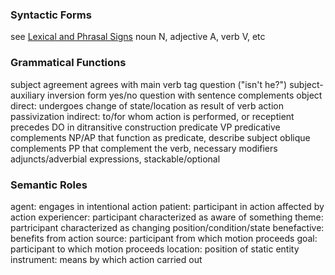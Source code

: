 ### Syntactic Forms
see [Lexical and Phrasal Signs](Lexical%20and%20Phrasal%20Signs.md)
noun N, adjective A, verb V, etc
### Grammatical Functions
subject
	agreement
		agrees with main verb
	tag question ("isn't he?")
	subject-auxiliary inversion
		form yes/no question with sentence
complements
	object
		direct: undergoes change of state/location as result of verb action
			passivization
		indirect: to/for whom action is performed, or receptient
			precedes DO in ditransitive construction
	predicate
		VP
	predicative complements
		NP/AP that function as predicate, describe subject
	oblique complements
		PP that complement the verb, necessary
modifiers
	adjuncts/adverbial expressions, stackable/optional
### Semantic Roles
agent: engages in intentional action
patient: participant in action affected by action
experiencer: participant characterized as aware of something
theme: partricipant characterized as changing position/condition/state
benefactive: benefits from action
source: participant from which motion proceeds
goal: participant to which motion proceeds
location: position of static entity
instrument: means by which action carried out